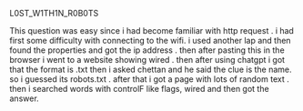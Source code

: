 L0ST_W1TH1N_R0B0TS

This question was easy since i had become familiar with http request . i had first some difficulty with connecting to the wifi. i used another lap and then found the properties and got the ip address . then after pasting this in the browser i went to a website showing wired . then after using chatgpt i got that the format is .txt then i asked chettan and he said the clue is the name. so i guessed its robots.txt . after that i got a page with lots of random text . then i searched words with controlF like flags, wired and then got the answer.
